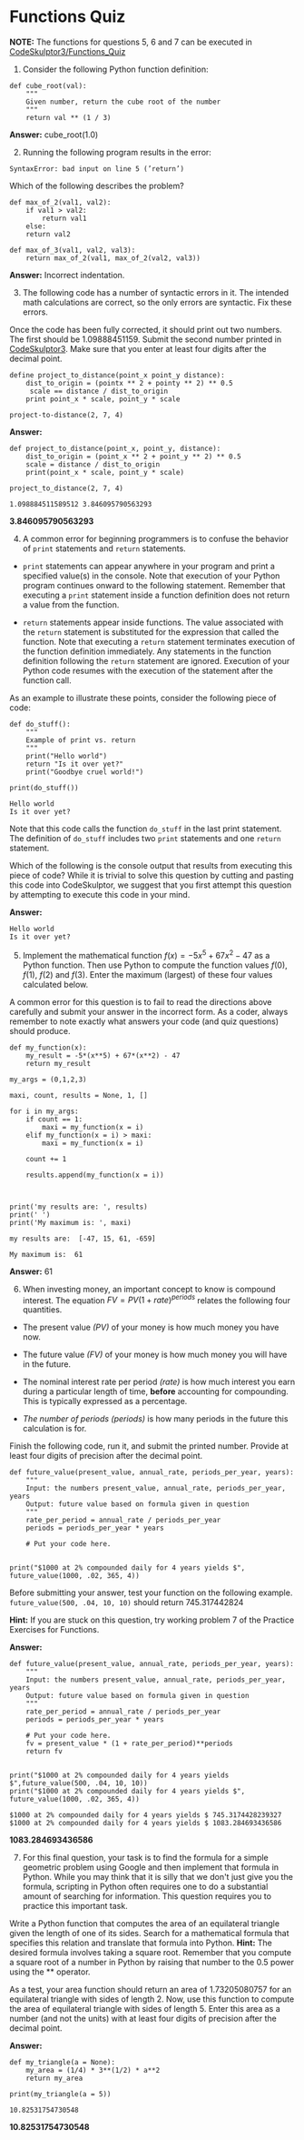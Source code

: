 # Functions Quiz

**NOTE:** The functions for questions 5, 6 and 7 can be executed in [CodeSkulptor3/Functions_Quiz](https://py3.codeskulptor.org/#user307_0omLBDPsMg_4.py)

1.  Consider the following Python function definition:

```{python}
def cube_root(val):
    """
    Given number, return the cube root of the number
    """
    return val ** (1 / 3)
```

**Answer:** cube_root(1.0)

2.  Running the following program results in the error:

`SyntaxError: bad input on line 5 (’return’)`

Which of the following describes the problem?

```{python}
def max_of_2(val1, val2):
    if val1 > val2:
        return val1
    else:
    return val2

def max_of_3(val1, val2, val3):
    return max_of_2(val1, max_of_2(val2, val3))
```

**Answer:** Incorrect indentation.

3.  The following code has a number of syntactic errors in it. The intended math calculations are correct, so the only errors are syntactic. Fix these errors.

Once the code has been fully corrected, it should print out two numbers. The first should be 1.09888451159. Submit the second number printed in [CodeSkulptor3](http://py3.codeskulptor.org/). Make sure that you enter at least four digits after the decimal point.

```{python}
define project_to_distance(point_x point_y distance):
    dist_to_origin = (pointx ** 2 + pointy ** 2) ** 0.5
     scale == distance / dist_to_origin
    print point_x * scale, point_y * scale

project-to-distance(2, 7, 4)
```

**Answer:**

```{python}
def project_to_distance(point_x, point_y, distance):
    dist_to_origin = (point_x ** 2 + point_y ** 2) ** 0.5
    scale = distance / dist_to_origin
    print(point_x * scale, point_y * scale)

project_to_distance(2, 7, 4)
```

    1.098884511589512 3.846095790563293

**3.846095790563293**

4.  A common error for beginning programmers is to confuse the behavior of `print` statements and `return` statements.

-   `print` statements can appear anywhere in your program and print a specified value(s) in the console. Note that execution of your Python program continues onward to the following statement. Remember that executing a `print` statement inside a function definition does not return a value from the function.

-   `return` statements appear inside functions. The value associated with the `return` statement is substituted for the expression that called the function. Note that executing a `return` statement terminates execution of the function definition immediately. Any statements in the function definition following the `return` statement are ignored. Execution of your Python code resumes with the execution of the statement after the function call.

As an example to illustrate these points, consider the following piece of code:

```{python}
def do_stuff():
    """
    Example of print vs. return
    """
    print("Hello world")
    return "Is it over yet?"
    print("Goodbye cruel world!")

print(do_stuff())
```

    Hello world
    Is it over yet?

Note that this code calls the function `do_stuff` in the last print statement. The definition of `do_stuff` includes two `print` statements and one `return` statement.

Which of the following is the console output that results from executing this piece of code? While it is trivial to solve this question by cutting and pasting this code into CodeSkulptor, we suggest that you first attempt this question by attempting to execute this code in your mind.

**Answer:**

    Hello world
    Is it over yet?

5.  Implement the mathematical function $f\left ( x \right ) = -5x^{5} + 67x^{2} - 47$ as a Python function. Then use Python to compute the function values $f\left ( 0 \right )$, $f\left ( 1 \right )$, $f\left ( 2 \right )$ and $f\left ( 3 \right )$. Enter the maximum (largest) of these four values calculated below.

A common error for this question is to fail to read the directions above carefully and submit your answer in the incorrect form. As a coder, always remember to note exactly what answers your code (and quiz questions) should produce.

```{python}
def my_function(x):
    my_result = -5*(x**5) + 67*(x**2) - 47
    return my_result

my_args = (0,1,2,3)

maxi, count, results = None, 1, []

for i in my_args:
    if count == 1:
        maxi = my_function(x = i)
    elif my_function(x = i) > maxi:
        maxi = my_function(x = i)
    
    count += 1
    
    results.append(my_function(x = i))
    
    
    
print('my results are: ', results)
print(' ')
print('My maximum is: ', maxi)
```

    my results are:  [-47, 15, 61, -659]

    My maximum is:  61

**Answer:** 61

6.  When investing money, an important concept to know is compound interest. The equation $FV = PV\left ( 1 + rate \right )^{periods}$ relates the following four quantities.

-   The present value *(PV)* of your money is how much money you have now.

-   The future value *(FV)* of your money is how much money you will have in the future.

-   The nominal interest rate per period *(rate)* is how much interest you earn during a particular length of time, **before** accounting for compounding. This is typically expressed as a percentage.

-   *The number of periods (periods)* is how many periods in the future this calculation is for.

Finish the following code, run it, and submit the printed number. Provide at least four digits of precision after the decimal point.

```{python}
def future_value(present_value, annual_rate, periods_per_year, years):
    """
    Input: the numbers present_value, annual_rate, periods_per_year, years
    Output: future value based on formula given in question
    """
    rate_per_period = annual_rate / periods_per_year
    periods = periods_per_year * years

    # Put your code here.
    

print("$1000 at 2% compounded daily for 4 years yields $", future_value(1000, .02, 365, 4))
```

Before submitting your answer, test your function on the following example. `future_value(500, .04, 10, 10)` should return 745.317442824

**Hint:** If you are stuck on this question, try working problem 7 of the Practice Exercises for Functions.

**Answer:**

```{python}
def future_value(present_value, annual_rate, periods_per_year, years):
    """
    Input: the numbers present_value, annual_rate, periods_per_year, years
    Output: future value based on formula given in question
    """
    rate_per_period = annual_rate / periods_per_year
    periods = periods_per_year * years

    # Put your code here.
    fv = present_value * (1 + rate_per_period)**periods
    return fv
    

print("$1000 at 2% compounded daily for 4 years yields $",future_value(500, .04, 10, 10))
print("$1000 at 2% compounded daily for 4 years yields $", future_value(1000, .02, 365, 4))
```

    $1000 at 2% compounded daily for 4 years yields $ 745.3174428239327
    $1000 at 2% compounded daily for 4 years yields $ 1083.284693436586

**1083.284693436586**

7.  For this final question, your task is to find the formula for a simple geometric problem using Google and then implement that formula in Python. While you may think that it is silly that we don't just give you the formula, scripting in Python often requires one to do a substantial amount of searching for information. This question requires you to practice this important task.

Write a Python function that computes the area of an equilateral triangle given the length of one of its sides. Search for a mathematical formula that specifies this relation and translate that formula into Python. **Hint:** The desired formula involves taking a square root. Remember that you compute a square root of a number in Python by raising that number to the 0.5 power using the \*\* operator.

As a test, your area function should return an area of 1.73205080757 for an equilateral triangle with sides of length 2. Now, use this function to compute the area of equilateral triangle with sides of length 5. Enter this area as a number (and not the units) with at least four digits of precision after the decimal point.

**Answer:**

```{python}
def my_triangle(a = None):
    my_area = (1/4) * 3**(1/2) * a**2
    return my_area

print(my_triangle(a = 5))
```

    10.82531754730548

**10.82531754730548**
